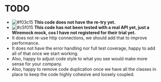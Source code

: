 # TODO
* ![#f03c15](https://placehold.co/15x15/f03c15/f03c15.png) **This code does not have the re-try yet.**
* ![#c5f015](https://placehold.co/15x15/c5f015/c5f015.png) **This code has not been tested with a real API yet, just a Wiremock mock, cos I have not registered for their trial yet.**
* It does not re-use http connections, we should add that to improve performance.
* It does not have the error handling nor full test coverage, happy to add all of that once we start working.
* Also, happy to adjust code style to what you see would make more sense for your company.
* Also, happy to remove code duplication once we have all the classes in place to keep the code highly cohesive and loosely coupled.
